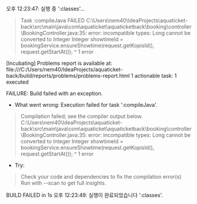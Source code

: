 오후 12:23:47: 실행 중 ':classes'…


> Task :compileJava FAILED
C:\Users\nem40\IdeaProjects\aquaticket-back\src\main\java\com\aquaticket\aquaticketback\booking\controller\BookingController.java:35: error: incompatible types: Long cannot be converted to Integer
        Integer showtimeId = bookingService.ensureShowtime(request.getKopisId(), request.getStartAt());
                                                          ^
1 error

[Incubating] Problems report is available at: file:///C:/Users/nem40/IdeaProjects/aquaticket-back/build/reports/problems/problems-report.html
1 actionable task: 1 executed

FAILURE: Build failed with an exception.

* What went wrong:
Execution failed for task ':compileJava'.
> Compilation failed; see the compiler output below.
  C:\Users\nem40\IdeaProjects\aquaticket-back\src\main\java\com\aquaticket\aquaticketback\booking\controller\BookingController.java:35: error: incompatible types: Long cannot be converted to Integer
          Integer showtimeId = bookingService.ensureShowtime(request.getKopisId(), request.getStartAt());
                                                            ^
  1 error

* Try:
> Check your code and dependencies to fix the compilation error(s)
> Run with --scan to get full insights.

BUILD FAILED in 1s
오후 12:23:49: 실행이 완료되었습니다 ':classes'.
